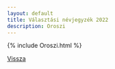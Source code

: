 ```yaml
---
layout: default
title: Választási névjegyzék 2022
description: Oroszi
---
```


{% include Oroszi.html %}

[Vissza](./)